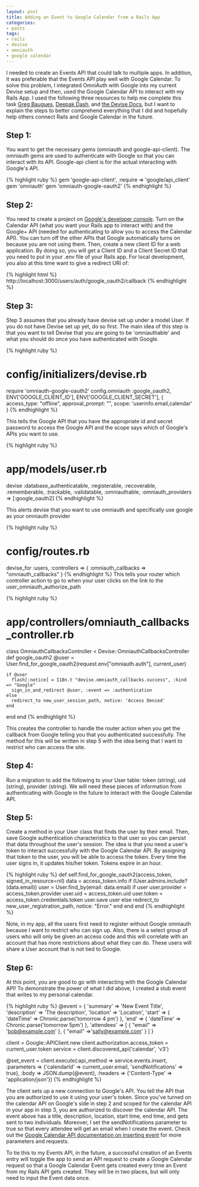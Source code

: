 ```yaml
---
layout: post
title: Adding an Event to Google Calendar from a Rails App
categories:
- posts
tags:
- rails
- devise
- omniauth
- google calendar
---
```


I needed to create an Events API that could talk to multiple apps. In addition, it was preferable that the Events API play well with Google Calendar. To solve this problem, I integrated OmniAuth with Google into my current Devise setup and then, used the Google Calendar API to interact with my Rails App. I used the following three resources to help me complete this task [Greg Baugues](http://blog.baugues.com/google-calendar-api-oauth2-and-ruby-on-rails), [Deepak Dash](http://deepakrip007.wordpress.com/2013/11/05/google-integration-using-devise-and-omniauth-in-rails-app/), and [the Devise Docs](https://github.com/plataformatec/devise/wiki/OmniAuth:-Overview), but I want to explain the steps to better comprehend everything that I did and hopefully help others connect Rails and Google Calendar in the future.

Step 1:
---
You want to get the necessary gems (omniauth and google-api-client). The omniauth gems are used to authenticate with Google so that you can interact with its API. Google-api client is for the actual interacting with Google's API.

{% highlight ruby %}
gem 'google-api-client', :require => 'google/api_client'
gem 'omniauth'
gem 'omniauth-google-oauth2'
{% endhighlight %}

Step 2:
---
You need to create a project on [Google's developer console](https://console.developers.google.com/project). Turn on the Calendar API (what you want your Rails app to interact with) and the Google+ API (needed for authenticating to allow you to access the Calendar API). You can turn off the other APIs that Google automatically turns on because you are not using them. Then, create a new client ID for a web application. By doing so, you will get a Client ID and a Client Secret ID that you need to put in your .env file of your Rails app. For local development, you also at this time want to give a redirect URI of:

{% highlight html %}
http://localhost:3000/users/auth/google_oauth2/callback
{% endhighlight %}

Step 3:
---
Step 3 assumes that you already have devise set up under a model User. If you do not have Devise set up yet, do so first. The main idea of this step is that you want to tell Devise that you are going to be 'omniauthable' and what you should do once you have authenticated with Google.

{% highlight ruby %}
# config/initializers/devise.rb
require 'omniauth-google-oauth2'
  config.omniauth :google_oauth2, ENV['GOOGLE_CLIENT_ID'],
  ENV['GOOGLE_CLIENT_SECRET'],
  { access_type: "offline", approval_prompt: "",
  scope: 'userinfo.email,calendar' }
{% endhighlight %}

This tells the Google API that you have the appropriate id and secret password to access the Google API and the scope says which of Google's APIs you want to use.

{% highlight ruby %}
# app/models/user.rb
devise :database_authenticatable, :registerable,
       :recoverable, :rememberable, :trackable, :validatable,
       :omniauthable, :omniauth_providers => [:google_oauth2]
{% endhighlight %}

This alerts devise that you want to use omniauth and specifically use google as your omniauth provider

{% highlight ruby %}
# config/routes.rb
devise_for :users,
:controllers => { :omniauth_callbacks => "omniauth_callbacks" }
{% endhighlight %}
This tells your router which controller action to go to when your user clicks on the link to the user_omniauth_authorize_path

{% highlight ruby %}
# app/controllers/omniauth_callbacks_controller.rb
class OmniauthCallbacksController < Devise::OmniauthCallbacksController
  def google_oauth2
    @user = User.find_for_google_oauth2(request.env["omniauth.auth"], current_user)

    if @user
      flash[:notice] = I18n.t "devise.omniauth_callbacks.success", :kind => "Google"
      sign_in_and_redirect @user, :event => :authentication
    else
      redirect_to new_user_session_path, notice: 'Access Denied'
    end
  end
end
{% endhighlight %}

This creates the controller to handle the router action when you get the callback from Google telling you that you authenticated successfully. The method for this will be written in step 5 with the idea being that I want to restrict who can access the site.

Step 4:
---
Run a migration to add the following to your User table: token (string), uid (string), provider (string). We will need these pieces of information from authenticating with Google in the future to interact with the Google Calendar API.

Step 5:
---
Create a method in your User class that finds the user by their email. Then, save Google authentication characteristics to that user so you can persist that data throughout the user's session. The idea is that you need a user's token to interact successfully with the Google Calendar API. By assigning that token to the user, you will be able to access the token. Every time the user signs in, it updates his/her token. Tokens expire in an hour.

{% highlight ruby %}
def self.find_for_google_oauth2(access_token, signed_in_resource=nil)
  data = access_token.info
  if (User.admins.include?(data.email))
    user = User.find_by(email: data.email)
    if user
      user.provider = access_token.provider
      user.uid = access_token.uid
      user.token = access_token.credentials.token
      user.save
      user
    else
      redirect_to new_user_registration_path, notice: "Error."
    end
  end
end
{% endhighlight %}

Note, in my app, all the users first need to register without Google omniauth because I want to restrict who can sign up. Also, there is a select group of users who will only be given an access code and this will correlate with an account that has more restrictions about what they can do. These users will share a User account that is not tied to Google.

Step 6:
---
At this point, you are good to go with interacting with the Google Calendar API! To demonstrate the power of what I did above, I created a stub event that writes to my personal calendar.

{% highlight ruby %}
@event = {
  'summary' => 'New Event Title',
  'description' => 'The description',
  'location' => 'Location',
  'start' => { 'dateTime' => Chronic.parse('tomorrow 4 pm') },
  'end' => { 'dateTime' => Chronic.parse('tomorrow 5pm') },
  'attendees' => [ { "email" => 'bob@example.com' },
  { "email" =>'sally@example.com' } ] }

client = Google::APIClient.new
client.authorization.access_token = current_user.token
service = client.discovered_api('calendar', 'v3')

@set_event = client.execute(:api_method => service.events.insert,
                        :parameters => {'calendarId' => current_user.email, 'sendNotifications' => true},
                        :body => JSON.dump(@event),
                        :headers => {'Content-Type' => 'application/json'})
{% endhighlight %}

The client sets up a new connection to Google's API. You tell the API that you are authorized to use it using your user's token. Since you've turned on the calendar API on Google's side in step 2 and scoped for the calendar API in your app in step 3, you are authorized to discover the calendar API. The event above has a title, description, location, start time, end time, and gets sent to two individuals. Moreover, I set the sendNotifications parameter to true so that every attendee will get an email when I create the event. Check out the [Google Calendar API documentation on inserting event](https://developers.google.com/google-apps/calendar/v3/reference/events/insert) for more parameters and requests.

To tie this to my Events API, in the future, a successful creation of an Events entry will toggle the app to send an API request to create a Google Calendar request so that a Google Calendar Event gets created every time an Event from my Rails API gets created. They will be in two places, but will only need to input the Event data once.

